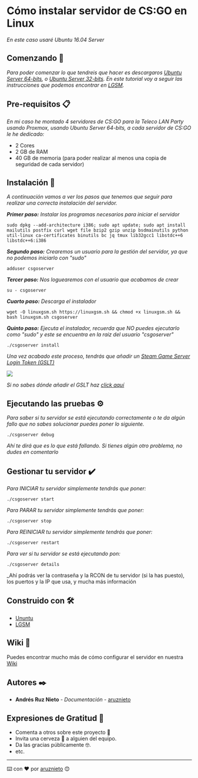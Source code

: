 # Cómo instalar servidor de CS:GO en Linux

_En este caso usaré Ubuntu 16.04 Server_

## Comenzando 🚀

_Para poder comenzar lo que tendreis que hacer es descargaros [Ubuntu Server 64-bits](http://releases.ubuntu.com/16.04/ubuntu-16.04.6-server-amd64.iso), o [Ubuntu Server 32-bits](http://releases.ubuntu.com/16.04/ubuntu-16.04.6-server-i386.iso). En este tutorial voy a seguir las instrucciones que podemos encontrar en [LGSM](https://linuxgsm.com/lgsm/csgoserver/)._

## Pre-requisitos 📋

_En mi caso he montado 4 servidores de CS:GO para la Teleco LAN Party usando Proxmox, usando Ubuntu Server 64-bits, a cada servidor de CS:GO le he dedicado:_

* 2 Cores
* 2 GB de RAM
* 40 GB de memoria (para poder realizar al menos una copia de seguridad de cada servidor)

## Instalación 🔧

_A continuación vamos a ver los pasos que tenemos que seguir para realizar una correcta instalación del servidor._

_**Primer paso:** Instalar los programas necesarios para iniciar el servidor_

```
sudo dpkg --add-architecture i386; sudo apt update; sudo apt install mailutils postfix curl wget file bzip2 gzip unzip bsdmainutils python util-linux ca-certificates binutils bc jq tmux lib32gcc1 libstdc++6 libstdc++6:i386
```

_**Segundo paso:** Crearemos un usuario para la gestión del servidor, ya que no podemos iniciarlo con "sudo"_

```
adduser csgoserver
```

_**Tercer paso:** Nos loguearemos con el usuario que acabamos de crear_

```
su - csgoserver
```

_**Cuarto paso:** Descarga el instalador_

```
wget -O linuxgsm.sh https://linuxgsm.sh && chmod +x linuxgsm.sh && bash linuxgsm.sh csgoserver
```

_**Quinto paso:** Ejecuta el instalador, recuerda que NO puedes ejecutarlo como "sudo" y este se encuentra en la raiz del usuario "csgoserver"_

```
./csgoserver install
```

_Una vez acabado este proceso, tendrás que añadir un [Steam Game Server Login Token (GSLT)](https://steamcommunity.com/dev/managegameservers)_

![](imagenes/gslt.gif)

_Si no sabes dónde añadir el GSLT haz [click aquí](https://github.com/aruznieto/CSGO_Server/wiki)_

## Ejecutando las pruebas ⚙️
_Para saber si tu servidor se está ejecutando correctamente o te da algún fallo que no sabes solucionar puedes poner lo siguiente._
```
./csgoserver debug
```
_Ahí te dirá que es lo que está fallando. Si tienes algún otro problema, no dudes en comentarlo_

## Gestionar tu servidor ✔️

_Para INICIAR tu servidor simplemente tendrás que poner:_
```
./csgoserver start
```

_Para PARAR tu servidor simplemente tendrás que poner:_
```
./csgoserver stop
```

_Para REINICIAR tu servidor simplemente tendrás que poner:_
```
./csgoserver restart
```

_Para ver si tu servidor se está ejecutando pon:_
```
./csgoserver details
```
_Ahí podrás ver la contraseña y la RCON de tu servidor (si la has puesto), los puertos y la IP que usa, y mucha más información

## Construido con 🛠️

* [Ununtu](http://releases.ubuntu.com/16.04/)
* [LGSM](https://linuxgsm.com/lgsm/csgoserver/)

## Wiki 📖

Puedes encontrar mucho más de cómo configurar el servidor en nuestra [Wiki](https://github.com/aruznieto/CSGO_Server/wiki)

## Autores ✒️

* **Andrés Ruz Nieto** - *Documentación* - [aruznieto](https://github.com/aruznieto) 

## Expresiones de Gratitud 🎁

* Comenta a otros sobre este proyecto 📢
* Invita una cerveza 🍺 a alguien del equipo. 
* Da las gracias públicamente 🤓.
* etc.



---
⌨️ con ❤️ por [aruznieto](https://github.com/aruznieto) 😊

